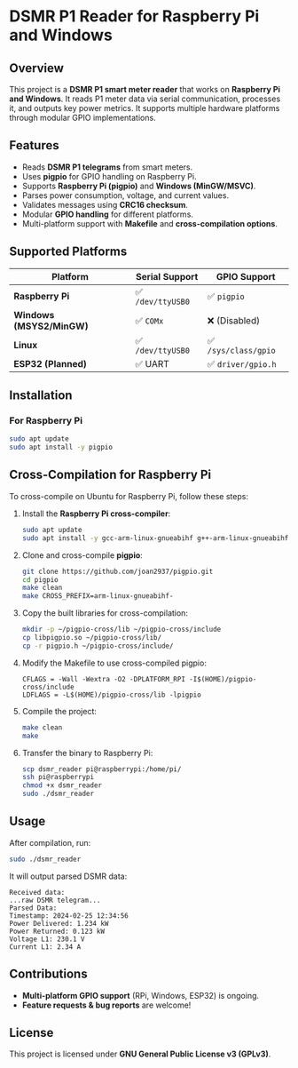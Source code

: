 # DSMR P1 Reader for Raspberry Pi and Windows

## Overview
This project is a **DSMR P1 smart meter reader** that works on **Raspberry Pi and Windows**. It reads P1 meter data via serial communication, processes it, and outputs key power metrics. It supports multiple hardware platforms through modular GPIO implementations.

## Features
- Reads **DSMR P1 telegrams** from smart meters.
- Uses **pigpio** for GPIO handling on Raspberry Pi.
- Supports **Raspberry Pi (pigpio)** and **Windows (MinGW/MSVC)**.
- Parses power consumption, voltage, and current values.
- Validates messages using **CRC16 checksum**.
- Modular **GPIO handling** for different platforms.
- Multi-platform support with **Makefile** and **cross-compilation options**.

## Supported Platforms
| Platform | Serial Support | GPIO Support |
|----------|---------------|--------------|
| **Raspberry Pi** | ✅ `/dev/ttyUSB0` | ✅ `pigpio` |
| **Windows (MSYS2/MinGW)** | ✅ `COMx` | ❌ (Disabled) |
| **Linux** | ✅ `/dev/ttyUSB0` | ✅ `/sys/class/gpio` |
| **ESP32 (Planned)** | ✅ UART | ✅ `driver/gpio.h` |

## Installation
### **For Raspberry Pi**
```sh
sudo apt update
sudo apt install -y pigpio
```

## Cross-Compilation for Raspberry Pi
To cross-compile on Ubuntu for Raspberry Pi, follow these steps:

1. Install the **Raspberry Pi cross-compiler**:
   ```sh
   sudo apt update
   sudo apt install -y gcc-arm-linux-gnueabihf g++-arm-linux-gnueabihf
   ```

2. Clone and cross-compile **pigpio**:
   ```sh
   git clone https://github.com/joan2937/pigpio.git
   cd pigpio
   make clean
   make CROSS_PREFIX=arm-linux-gnueabihf-
   ```

3. Copy the built libraries for cross-compilation:
   ```sh
   mkdir -p ~/pigpio-cross/lib ~/pigpio-cross/include
   cp libpigpio.so ~/pigpio-cross/lib/
   cp -r pigpio.h ~/pigpio-cross/include/
   ```

4. Modify the Makefile to use cross-compiled pigpio:
   ```make
   CFLAGS = -Wall -Wextra -O2 -DPLATFORM_RPI -I$(HOME)/pigpio-cross/include
   LDFLAGS = -L$(HOME)/pigpio-cross/lib -lpigpio
   ```

5. Compile the project:
   ```sh
   make clean
   make
   ```

6. Transfer the binary to Raspberry Pi:
   ```sh
   scp dsmr_reader pi@raspberrypi:/home/pi/
   ssh pi@raspberrypi
   chmod +x dsmr_reader
   sudo ./dsmr_reader
   ```

## Usage
After compilation, run:
```sh
sudo ./dsmr_reader
```
It will output parsed DSMR data:
```
Received data:
...raw DSMR telegram...
Parsed Data:
Timestamp: 2024-02-25 12:34:56
Power Delivered: 1.234 kW
Power Returned: 0.123 kW
Voltage L1: 230.1 V
Current L1: 2.34 A
```

## Contributions
- **Multi-platform GPIO support** (RPi, Windows, ESP32) is ongoing.
- **Feature requests & bug reports** are welcome!

## License
This project is licensed under **GNU General Public License v3 (GPLv3)**.

